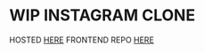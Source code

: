 # WIP INSTAGRAM CLONE

HOSTED [HERE](https://insta-sham.com)
FRONTEND REPO [HERE](https://github.com/mhaslinsky/imagesplaces)
